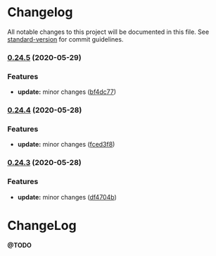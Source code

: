 # Changelog

All notable changes to this project will be documented in this file. See [standard-version](https://github.com/conventional-changelog/standard-version) for commit guidelines.

### [0.24.5](https://github.com/mgcrea/redux-rest-resource/compare/v0.24.4...v0.24.5) (2020-05-29)


### Features

* **update:** minor changes ([bf4dc77](https://github.com/mgcrea/redux-rest-resource/commit/bf4dc77f1a6ef173b621b5b3db70a89ae3ea475e))

### [0.24.4](https://github.com/mgcrea/redux-rest-resource/compare/v0.24.3...v0.24.4) (2020-05-28)


### Features

* **update:** minor changes ([fced3f8](https://github.com/mgcrea/redux-rest-resource/commit/fced3f8deb4018777e6acc39a2671613c2d5484c))

### [0.24.3](https://github.com/mgcrea/redux-rest-resource/compare/v0.24.2...v0.24.3) (2020-05-28)


### Features

* **update:** minor changes ([df4704b](https://github.com/mgcrea/redux-rest-resource/commit/df4704b24cbff3265e65d010e4f1c068ff12054a))

# ChangeLog

**@TODO**
